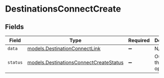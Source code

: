 # DestinationsConnectCreate


## Fields

| Field                                                                                  | Type                                                                                   | Required                                                                               | Description                                                                            | Example                                                                                |
| -------------------------------------------------------------------------------------- | -------------------------------------------------------------------------------------- | -------------------------------------------------------------------------------------- | -------------------------------------------------------------------------------------- | -------------------------------------------------------------------------------------- |
| `data`                                                                                 | [models.DestinationConnectLink](../models/destinationconnectlink.md)                   | :heavy_minus_sign:                                                                     | N/A                                                                                    |                                                                                        |
| `status`                                                                               | [models.DestinationsConnectCreateStatus](../models/destinationsconnectcreatestatus.md) | :heavy_minus_sign:                                                                     | Outcome of the operation.                                                              | created                                                                                |